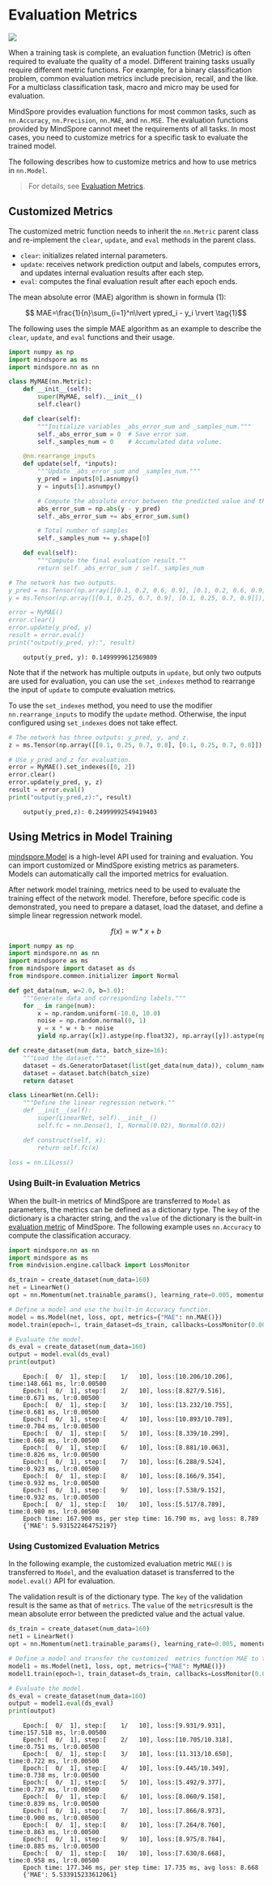 # Evaluation Metrics

<a href="https://gitee.com/mindspore/docs/blob/r1.10/tutorials/source_en/advanced/model/metric.md" target="_blank"><img src="https://mindspore-website.obs.cn-north-4.myhuaweicloud.com/website-images/r1.9/resource/_static/logo_source_en.png"></a>

When a training task is complete, an evaluation function (Metric) is often required to evaluate the quality of a model. Different training tasks usually require different metric functions. For example, for a binary classification problem, common evaluation metrics include precision, recall, and the like. For a multiclass classification task, macro and micro may be used for evaluation.

MindSpore provides evaluation functions for most common tasks, such as `nn.Accuracy`, `nn.Precision`, `nn.MAE`, and `nn.MSE`. The evaluation functions provided by MindSpore cannot meet the requirements of all tasks. In most cases, you need to customize metrics for a specific task to evaluate the trained model.

The following describes how to customize metrics and how to use metrics in `nn.Model`.

> For details, see [Evaluation Metrics](https://www.mindspore.cn/docs/en/r1.10/api_python/mindspore.nn.html#evaluation-metrics).

## Customized Metrics

The customized metric function needs to inherit the `nn.Metric` parent class and re-implement the `clear`, `update`, and `eval` methods in the parent class.

- `clear`: initializes related internal parameters.
- `update`: receives network prediction output and labels, computes errors, and updates internal evaluation results after each step.
- `eval`: computes the final evaluation result after each epoch ends.

The mean absolute error (MAE) algorithm is shown in formula (1):

$$ MAE=\frac{1}{n}\sum_{i=1}^n\lvert ypred_i - y_i \rvert \tag{1}$$

The following uses the simple MAE algorithm as an example to describe the `clear`, `update`, and `eval` functions and their usage.

```python
import numpy as np
import mindspore as ms
import mindspore.nn as nn

class MyMAE(nn.Metric):
    def __init__(self):
        super(MyMAE, self).__init__()
        self.clear()

    def clear(self):
        """Initialize variables _abs_error_sum and _samples_num."""
        self._abs_error_sum = 0  # Save error sum.
        self._samples_num = 0    # Accumulated data volume.

    @nn.rearrange_inputs
    def update(self, *inputs):
        """Update _abs_error_sum and _samples_num."""
        y_pred = inputs[0].asnumpy()
        y = inputs[1].asnumpy()

        # Compute the absolute error between the predicted value and the actual value.
        abs_error_sum = np.abs(y - y_pred)
        self._abs_error_sum += abs_error_sum.sum()

        # Total number of samples
        self._samples_num += y.shape[0]

    def eval(self):
        """Compute the final evaluation result.""
        return self._abs_error_sum / self._samples_num

# The network has two outputs.
y_pred = ms.Tensor(np.array([[0.1, 0.2, 0.6, 0.9], [0.1, 0.2, 0.6, 0.9]]), ms.float32)
y = ms.Tensor(np.array([[0.1, 0.25, 0.7, 0.9], [0.1, 0.25, 0.7, 0.9]]), ms.float32)

error = MyMAE()
error.clear()
error.update(y_pred, y)
result = error.eval()
print("output(y_pred, y):", result)
```

```text
    output(y_pred, y): 0.1499999612569809
```

Note that if the network has multiple outputs in `update`, but only two outputs are used for evaluation, you can use the `set_indexes` method to rearrange the input of `update` to compute evaluation metrics.

To use the `set_indexes` method, you need to use the modifier `nn.rearrange_inputs` to modify the `update` method. Otherwise, the input configured using `set_indexes` does not take effect.

```python
# The network has three outputs: y_pred, y, and z.
z = ms.Tensor(np.array([[0.1, 0.25, 0.7, 0.8], [0.1, 0.25, 0.7, 0.8]]), ms.float32)

# Use y_pred and z for evaluation.
error = MyMAE().set_indexes([0, 2])
error.clear()
error.update(y_pred, y, z)
result = error.eval()
print("output(y_pred,z):", result)
```

```text
    output(y_pred,z): 0.24999992549419403
```

## Using Metrics in Model Training

[mindspore.Model](https://www.mindspore.cn/docs/en/r1.10/api_python/mindspore/mindspore.Model.html#mindspore.Model) is a high-level API used for training and evaluation. You can import customized or MindSpore existing metrics as parameters. Models can automatically call the imported metrics for evaluation.

After network model training, metrics need to be used to evaluate the training effect of the network model. Therefore, before specific code is demonstrated, you need to prepare a dataset, load the dataset, and define a simple linear regression network model.

$$f(x)=w*x+b \tag{2}$$

```python
import numpy as np
import mindspore.nn as nn
import mindspore as ms
from mindspore import dataset as ds
from mindspore.common.initializer import Normal

def get_data(num, w=2.0, b=3.0):
    """Generate data and corresponding labels."""
    for _ in range(num):
        x = np.random.uniform(-10.0, 10.0)
        noise = np.random.normal(0, 1)
        y = x * w + b + noise
        yield np.array([x]).astype(np.float32), np.array([y]).astype(np.float32)

def create_dataset(num_data, batch_size=16):
    """Load the dataset."""
    dataset = ds.GeneratorDataset(list(get_data(num_data)), column_names=['data', 'label'])
    dataset = dataset.batch(batch_size)
    return dataset

class LinearNet(nn.Cell):
    """Define the linear regression network.""
    def __init__(self):
        super(LinearNet, self).__init__()
        self.fc = nn.Dense(1, 1, Normal(0.02), Normal(0.02))

    def construct(self, x):
        return self.fc(x)

loss = nn.L1Loss()
```

### Using Built-in Evaluation Metrics

When the built-in metrics of MindSpore are transferred to `Model` as parameters, the metrics can be defined as a dictionary type. The `key` of the dictionary is a character string, and the `value` of the dictionary is the built-in [evaluation metric](https://www.mindspore.cn/docs/en/r1.10/api_python/mindspore.nn.html#evaluation-metrics) of MindSpore. The following example uses `nn.Accuracy` to compute the classification accuracy.

```python
import mindspore.nn as nn
import mindspore as ms
from mindvision.engine.callback import LossMonitor

ds_train = create_dataset(num_data=160)
net = LinearNet()
opt = nn.Momentum(net.trainable_params(), learning_rate=0.005, momentum=0.9)

# Define a model and use the built-in Accuracy function.
model = ms.Model(net, loss, opt, metrics={"MAE": nn.MAE()})
model.train(epoch=1, train_dataset=ds_train, callbacks=LossMonitor(0.005))

# Evaluate the model.
ds_eval = create_dataset(num_data=160)
output = model.eval(ds_eval)
print(output)
```

```text
    Epoch:[  0/  1], step:[    1/   10], loss:[10.206/10.206], time:148.661 ms, lr:0.00500
    Epoch:[  0/  1], step:[    2/   10], loss:[8.827/9.516], time:0.671 ms, lr:0.00500
    Epoch:[  0/  1], step:[    3/   10], loss:[13.232/10.755], time:0.681 ms, lr:0.00500
    Epoch:[  0/  1], step:[    4/   10], loss:[10.893/10.789], time:0.704 ms, lr:0.00500
    Epoch:[  0/  1], step:[    5/   10], loss:[8.339/10.299], time:0.668 ms, lr:0.00500
    Epoch:[  0/  1], step:[    6/   10], loss:[8.881/10.063], time:0.826 ms, lr:0.00500
    Epoch:[  0/  1], step:[    7/   10], loss:[6.288/9.524], time:0.923 ms, lr:0.00500
    Epoch:[  0/  1], step:[    8/   10], loss:[8.166/9.354], time:0.932 ms, lr:0.00500
    Epoch:[  0/  1], step:[    9/   10], loss:[7.538/9.152], time:0.932 ms, lr:0.00500
    Epoch:[  0/  1], step:[   10/   10], loss:[5.517/8.789], time:0.980 ms, lr:0.00500
    Epoch time: 167.900 ms, per step time: 16.790 ms, avg loss: 8.789
    {'MAE': 5.931522464752197}
```

### Using Customized Evaluation Metrics

In the following example, the customized evaluation metric `MAE()` is transferred to `Model`, and the evaluation dataset is transferred to the `model.eval()` API for evaluation.

The validation result is of the dictionary type. The `key` of the validation result is the same as that of `metrics`. The `value` of the `metrics`result is the mean absolute error between the predicted value and the actual value.

```python
ds_train = create_dataset(num_data=160)
net1 = LinearNet()
opt = nn.Momentum(net1.trainable_params(), learning_rate=0.005, momentum=0.9)

# Define a model and transfer the customized  metrics function MAE to the model.
model1 = ms.Model(net1, loss, opt, metrics={"MAE": MyMAE()})
model1.train(epoch=1, train_dataset=ds_train, callbacks=LossMonitor(0.005))

# Evaluate the model.
ds_eval = create_dataset(num_data=160)
output = model1.eval(ds_eval)
print(output)
```

```text
    Epoch:[  0/  1], step:[    1/   10], loss:[9.931/9.931], time:157.518 ms, lr:0.00500
    Epoch:[  0/  1], step:[    2/   10], loss:[10.705/10.318], time:0.751 ms, lr:0.00500
    Epoch:[  0/  1], step:[    3/   10], loss:[11.313/10.650], time:0.722 ms, lr:0.00500
    Epoch:[  0/  1], step:[    4/   10], loss:[9.445/10.349], time:0.738 ms, lr:0.00500
    Epoch:[  0/  1], step:[    5/   10], loss:[5.492/9.377], time:0.737 ms, lr:0.00500
    Epoch:[  0/  1], step:[    6/   10], loss:[8.060/9.158], time:0.839 ms, lr:0.00500
    Epoch:[  0/  1], step:[    7/   10], loss:[7.866/8.973], time:0.900 ms, lr:0.00500
    Epoch:[  0/  1], step:[    8/   10], loss:[7.264/8.760], time:0.863 ms, lr:0.00500
    Epoch:[  0/  1], step:[    9/   10], loss:[8.975/8.784], time:0.885 ms, lr:0.00500
    Epoch:[  0/  1], step:[   10/   10], loss:[7.630/8.668], time:0.958 ms, lr:0.00500
    Epoch time: 177.346 ms, per step time: 17.735 ms, avg loss: 8.668
    {'MAE': 5.533915233612061}
```
